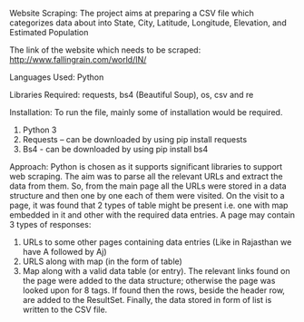 Website Scraping:
The project aims at preparing a CSV file which categorizes data about into State, City, Latitude, Longitude, Elevation, and 		Estimated Population
	
The link of the website which needs to be scraped: http://www.fallingrain.com/world/IN/

Languages Used: Python

Libraries Required: requests, bs4 (Beautiful Soup), os, csv and re

Installation:
To run the file, mainly some of installation would be required.	
1. Python 3 
2. Requests – can be downloaded by using pip install requests
3. Bs4 -  can be downloaded by using pip install bs4

Approach:
Python is chosen as it supports significant libraries to support web scraping. The aim was to parse all the relevant URLs and extract 	the data from them. So, from the main page all the URLs were stored in a data structure and then one by one each of them were visited. 	On the visit to a page, it was found that 2 types of table might be present i.e. one with map embedded in it and other with the required data entries. A page may contain 3 types of responses:  	
1) URLs to some other pages containing data entries (Like in Rajasthan we have A followed by Aj)
2) URLS along with map (in the form of table)
3) Map along with a valid data table (or entry).
The relevant links found on the page were added to the data structure; otherwise the page was looked upon for 8 <th> tags. If found then the rows, beside the header row, are added to the ResultSet. Finally, the data stored in form of list is written to the CSV file.
